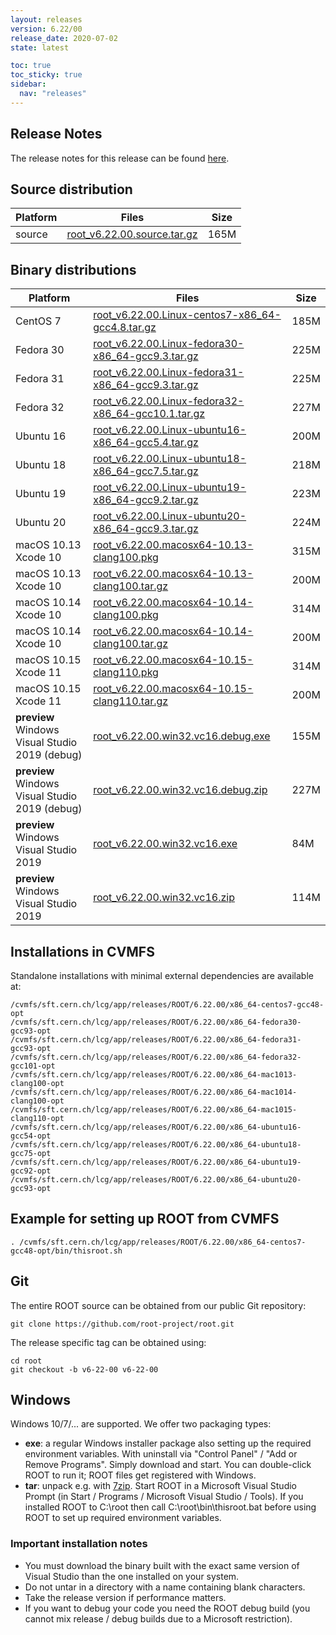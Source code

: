 ```yaml
---
layout: releases
version: 6.22/00
release_date: 2020-07-02
state: latest

toc: true
toc_sticky: true
sidebar:
  nav: "releases"
---
```



## Release Notes

The release notes for this release can be found [here](https://root.cern/doc/v622/release-notes.html#release-6.2200).

## Source distribution

| Platform       | Files | Size |
|-----------|-------|-----|
| source | [root_v6.22.00.source.tar.gz](https://root.cern/download/root_v6.22.00.source.tar.gz) | 165M |


## Binary distributions

| Platform       | Files | Size |
|-----------|-------|-----|
| CentOS 7 | [root_v6.22.00.Linux-centos7-x86_64-gcc4.8.tar.gz](https://root.cern/download/root_v6.22.00.Linux-centos7-x86_64-gcc4.8.tar.gz) | 185M |
| Fedora 30 | [root_v6.22.00.Linux-fedora30-x86_64-gcc9.3.tar.gz](https://root.cern/download/root_v6.22.00.Linux-fedora30-x86_64-gcc9.3.tar.gz) | 225M |
| Fedora 31 | [root_v6.22.00.Linux-fedora31-x86_64-gcc9.3.tar.gz](https://root.cern/download/root_v6.22.00.Linux-fedora31-x86_64-gcc9.3.tar.gz) | 225M |
| Fedora 32 | [root_v6.22.00.Linux-fedora32-x86_64-gcc10.1.tar.gz](https://root.cern/download/root_v6.22.00.Linux-fedora32-x86_64-gcc10.1.tar.gz) | 227M |
| Ubuntu 16 | [root_v6.22.00.Linux-ubuntu16-x86_64-gcc5.4.tar.gz](https://root.cern/download/root_v6.22.00.Linux-ubuntu16-x86_64-gcc5.4.tar.gz) | 200M |
| Ubuntu 18 | [root_v6.22.00.Linux-ubuntu18-x86_64-gcc7.5.tar.gz](https://root.cern/download/root_v6.22.00.Linux-ubuntu18-x86_64-gcc7.5.tar.gz) | 218M |
| Ubuntu 19 | [root_v6.22.00.Linux-ubuntu19-x86_64-gcc9.2.tar.gz](https://root.cern/download/root_v6.22.00.Linux-ubuntu19-x86_64-gcc9.2.tar.gz) | 223M |
| Ubuntu 20 | [root_v6.22.00.Linux-ubuntu20-x86_64-gcc9.3.tar.gz](https://root.cern/download/root_v6.22.00.Linux-ubuntu20-x86_64-gcc9.3.tar.gz) | 224M |
| macOS 10.13 Xcode 10 | [root_v6.22.00.macosx64-10.13-clang100.pkg](https://root.cern/download/root_v6.22.00.macosx64-10.13-clang100.pkg) | 315M |
| macOS 10.13 Xcode 10 | [root_v6.22.00.macosx64-10.13-clang100.tar.gz](https://root.cern/download/root_v6.22.00.macosx64-10.13-clang100.tar.gz) | 200M |
| macOS 10.14 Xcode 10 | [root_v6.22.00.macosx64-10.14-clang100.pkg](https://root.cern/download/root_v6.22.00.macosx64-10.14-clang100.pkg) | 314M |
| macOS 10.14 Xcode 10 | [root_v6.22.00.macosx64-10.14-clang100.tar.gz](https://root.cern/download/root_v6.22.00.macosx64-10.14-clang100.tar.gz) | 200M |
| macOS 10.15 Xcode 11 | [root_v6.22.00.macosx64-10.15-clang110.pkg](https://root.cern/download/root_v6.22.00.macosx64-10.15-clang110.pkg) | 314M |
| macOS 10.15 Xcode 11 | [root_v6.22.00.macosx64-10.15-clang110.tar.gz](https://root.cern/download/root_v6.22.00.macosx64-10.15-clang110.tar.gz) | 200M |
| **preview** Windows Visual Studio 2019 (debug) | [root_v6.22.00.win32.vc16.debug.exe](https://root.cern/download/root_v6.22.00.win32.vc16.debug.exe) | 155M |
| **preview** Windows Visual Studio 2019 (debug) | [root_v6.22.00.win32.vc16.debug.zip](https://root.cern/download/root_v6.22.00.win32.vc16.debug.zip) | 227M |
| **preview** Windows Visual Studio 2019 | [root_v6.22.00.win32.vc16.exe](https://root.cern/download/root_v6.22.00.win32.vc16.exe) |  84M |
| **preview** Windows Visual Studio 2019 | [root_v6.22.00.win32.vc16.zip](https://root.cern/download/root_v6.22.00.win32.vc16.zip) | 114M |

## Installations in CVMFS

Standalone installations with minimal external dependencies are available at:
~~~
/cvmfs/sft.cern.ch/lcg/app/releases/ROOT/6.22.00/x86_64-centos7-gcc48-opt
/cvmfs/sft.cern.ch/lcg/app/releases/ROOT/6.22.00/x86_64-fedora30-gcc93-opt
/cvmfs/sft.cern.ch/lcg/app/releases/ROOT/6.22.00/x86_64-fedora31-gcc93-opt
/cvmfs/sft.cern.ch/lcg/app/releases/ROOT/6.22.00/x86_64-fedora32-gcc101-opt
/cvmfs/sft.cern.ch/lcg/app/releases/ROOT/6.22.00/x86_64-mac1013-clang100-opt
/cvmfs/sft.cern.ch/lcg/app/releases/ROOT/6.22.00/x86_64-mac1014-clang100-opt
/cvmfs/sft.cern.ch/lcg/app/releases/ROOT/6.22.00/x86_64-mac1015-clang110-opt
/cvmfs/sft.cern.ch/lcg/app/releases/ROOT/6.22.00/x86_64-ubuntu16-gcc54-opt
/cvmfs/sft.cern.ch/lcg/app/releases/ROOT/6.22.00/x86_64-ubuntu18-gcc75-opt
/cvmfs/sft.cern.ch/lcg/app/releases/ROOT/6.22.00/x86_64-ubuntu19-gcc92-opt
/cvmfs/sft.cern.ch/lcg/app/releases/ROOT/6.22.00/x86_64-ubuntu20-gcc93-opt
~~~


## Example for setting up ROOT from CVMFS

~~~
. /cvmfs/sft.cern.ch/lcg/app/releases/ROOT/6.22.00/x86_64-centos7-gcc48-opt/bin/thisroot.sh
~~~

## Git

The entire ROOT source can be obtained from our public Git repository:

~~~
git clone https://github.com/root-project/root.git
~~~
The release specific tag can be obtained using:
~~~
cd root
git checkout -b v6-22-00 v6-22-00
~~~


## Windows

Windows 10/7/... are supported. We offer two packaging types:

 * **exe**: a regular Windows installer package also setting up the required environment variables. With uninstall via "Control Panel" / "Add or Remove Programs". Simply download and start. You can double-click ROOT to run it; ROOT files get registered with Windows.
 * **tar**: unpack e.g. with [7zip](https://www.7-zip.org). Start ROOT in a Microsoft Visual Studio Prompt (in Start / Programs / Microsoft Visual Studio / Tools). If you installed ROOT to C:\root then call C:\root\bin\thisroot.bat before using ROOT to set up required environment variables.

### Important installation notes

 * You must download the binary built with the exact same version of Visual Studio than the one installed on your system.
 * Do not untar in a directory with a name containing blank characters.
 * Take the release version if performance matters.
 * If you want to debug your code you need the ROOT debug build (you cannot mix release / debug builds due to a Microsoft restriction).
